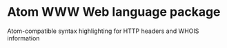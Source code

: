 # Atom WWW Web language package

Atom-compatible syntax highlighting for HTTP headers and WHOIS information

